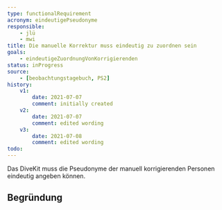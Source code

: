 ```yaml
---
type: functionalRequirement
acronym: eindeutigePseudonyme
responsible: 
    - jlü
    - mwi
title: Die manuelle Korrektur muss eindeutig zu zuordnen sein
goals: 
    - eindeutigeZuordnungVonKorrigierenden
status: inProgress
source:
    - [beobachtungstagebuch, PS2]
history:
    v1:
        date: 2021-07-07
        comment: initially created
    v2:
        date: 2021-07-07
        comment: edited wording
    v3: 
        date: 2021-07-08
        comment: edited wording
todo: 
---
```


Das DiveKit muss die Pseudonyme der manuell korrigierenden Personen eindeutig angeben können.


## Begründung
